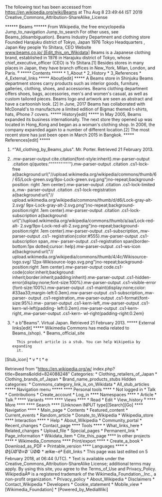 The following text has been accessed from https://en.wikipedia.org/wiki/Beams at Thu Aug 8 23:49:44 IST 2019
Creative_Commons_Attribution-ShareAlike_License




















****** Beams ******
From Wikipedia, the free encyclopedia
Jump_to_navigation Jump_to_search
For other uses, see Beams_(disambiguation).
                        Beams
Industry     Department and clothing store
Founded      Harajuku district of Tokyo, Japan 1976
             Tokyo
Headquarters ,
             Japan
Key people   Yo Shitara, CEO
Website      www.beams.co.jp/ [Edit_this_on_Wikidata]
Beams is a Japanese clothing brand, established in 1976 in Harajuku district of
Tokyo, whose chief_executive_officer (CEO) is Yo Shitara.[1] Besides stores in
many places in Japan, they have branch offices in New_York, Milan, London, and
Paris.
⁰
***** Contents *****
    * 1_About
    * 2_History
    * 3_References
    * 4_External_links
***** About[edit] *****
A Beams store in Shinjuku
Beams department stores carry products such as interior goods, furniture,
galleries, clothing, shoes, and accessories. Beams clothing department offers
shoes, bags, accessories, men's and women's casual, as well as custom tailored
pieces. Beams logo and artwork are seen as abstract and have a cartoonish look.
[2]
In June, 2017 Beams has collaborated with McDonald's to manufacture a limited
edition of Bigmac themed t-shirts, hats, iPhone 7 covers.
***** History[edit] *****
In May 2005, Beams expanded its business internationally. The next store they
opened up was located in Hong_Kong and began as a woman's clothing shop. In
2006, the company expanded again to a number of different location.[2] The most
recent store has just been open in March 2015 in Bangkok.
***** References[edit] *****
   1. ^"All_clothing_by_Beams_plus". Mr. Porter. Retrieved 21 February 2013.
   2. .mw-parser-output cite.citation{font-style:inherit}.mw-parser-output
      .citation q{quotes:"\"""\"""'""'"}.mw-parser-output .citation .cs1-lock-
      free a{background:url("//upload.wikimedia.org/wikipedia/commons/thumb/6/
      65/Lock-green.svg/9px-Lock-green.svg.png")no-repeat;background-position:
      right .1em center}.mw-parser-output .citation .cs1-lock-limited a,.mw-
      parser-output .citation .cs1-lock-registration a{background:url("//
      upload.wikimedia.org/wikipedia/commons/thumb/d/d6/Lock-gray-alt-2.svg/
      9px-Lock-gray-alt-2.svg.png")no-repeat;background-position:right .1em
      center}.mw-parser-output .citation .cs1-lock-subscription a{background:
      url("//upload.wikimedia.org/wikipedia/commons/thumb/a/aa/Lock-red-alt-
      2.svg/9px-Lock-red-alt-2.svg.png")no-repeat;background-position:right
      .1em center}.mw-parser-output .cs1-subscription,.mw-parser-output .cs1-
      registration{color:#555}.mw-parser-output .cs1-subscription span,.mw-
      parser-output .cs1-registration span{border-bottom:1px dotted;cursor:
      help}.mw-parser-output .cs1-ws-icon a{background:url("//
      upload.wikimedia.org/wikipedia/commons/thumb/4/4c/Wikisource-logo.svg/
      12px-Wikisource-logo.svg.png")no-repeat;background-position:right .1em
      center}.mw-parser-output code.cs1-code{color:inherit;background:
      inherit;border:inherit;padding:inherit}.mw-parser-output .cs1-hidden-
      error{display:none;font-size:100%}.mw-parser-output .cs1-visible-error
      {font-size:100%}.mw-parser-output .cs1-maint{display:none;color:
      #33aa33;margin-left:0.3em}.mw-parser-output .cs1-subscription,.mw-parser-
      output .cs1-registration,.mw-parser-output .cs1-format{font-size:95%}.mw-
      parser-output .cs1-kern-left,.mw-parser-output .cs1-kern-wl-left{padding-
      left:0.2em}.mw-parser-output .cs1-kern-right,.mw-parser-output .cs1-kern-
      wl-right{padding-right:0.2em}
   3. ^ a b"Beams". Virtual Japan. Retrieved 21 February 2013.
***** External links[edit] *****
 Wikimedia Commons has media related to Beams_(shop).
    * Beams_official_site

            This product article is a stub. You can help Wikipedia by expanding
            it.
[Stub_icon]     * v
                * t
                * e

Retrieved from "https://en.wikipedia.org/w/
index.php?title=Beams&oldid=824088248"
Categories:
    * Clothing_retailers_of_Japan
    * Clothing_brands_of_Japan
    * Brand_name_products_stubs
Hidden categories:
    * Commons_category_link_is_on_Wikidata
    * All_stub_articles
***** Navigation menu *****
**** Personal tools ****
    * Not logged in
    * Talk
    * Contributions
    * Create_account
    * Log_in
**** Namespaces ****
    * Article
    * Talk
⁰
**** Variants ****
**** Views ****
    * Read
    * Edit
    * View_history
⁰
**** More ****
**** Search ****
[Unknown INPUT type][Search][Go]
**** Navigation ****
    * Main_page
    * Contents
    * Featured_content
    * Current_events
    * Random_article
    * Donate_to_Wikipedia
    * Wikipedia_store
**** Interaction ****
    * Help
    * About_Wikipedia
    * Community_portal
    * Recent_changes
    * Contact_page
**** Tools ****
    * What_links_here
    * Related_changes
    * Upload_file
    * Special_pages
    * Permanent_link
    * Page_information
    * Wikidata_item
    * Cite_this_page
**** In other projects ****
    * Wikimedia_Commons
**** Print/export ****
    * Create_a_book
    * Download_as_PDF
    * Printable_version
**** Languages ****
    * Ø§ÙØ¹Ø±Ø¨ÙØ©
    * æ¥æ¬èª
Edit_links
    * This page was last edited on 5 February 2018, at 06:44 (UTC).
    * Text is available under the Creative_Commons_Attribution-ShareAlike
      License; additional terms may apply. By using this site, you agree to the
      Terms_of_Use and Privacy_Policy. WikipediaÂ® is a registered trademark of
      the Wikimedia_Foundation,_Inc., a non-profit organization.
    * Privacy_policy
    * About_Wikipedia
    * Disclaimers
    * Contact_Wikipedia
    * Developers
    * Cookie_statement
    * Mobile_view
    * [Wikimedia_Foundation]
    * [Powered_by_MediaWiki]

